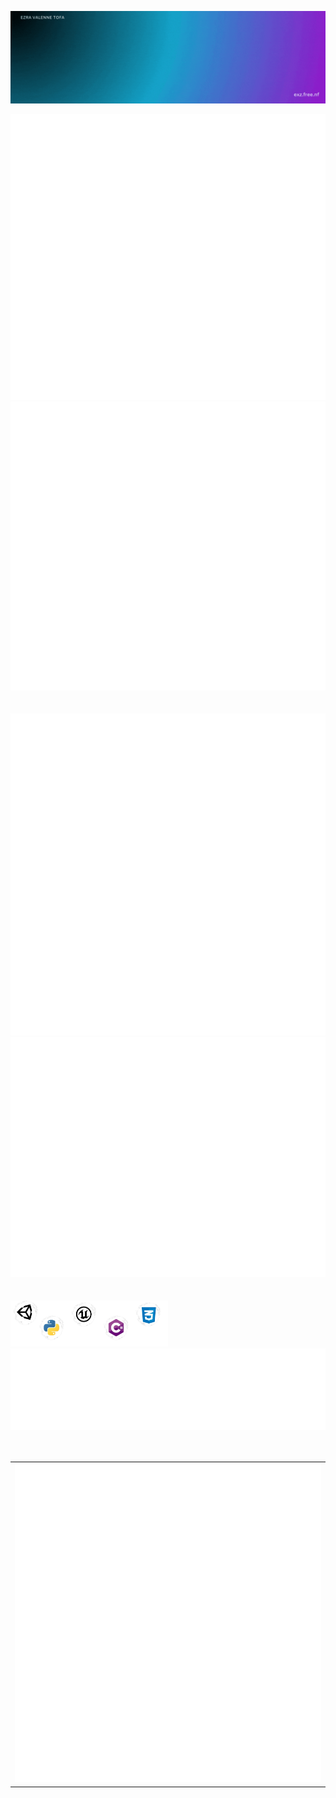 ![Welcome GIF](./gif/Welcome.gif)

<div display="flex"><img src="./metrics/metrics-core.svg" width="auto"><img src="./metrics/metrics-achievements.svg" width="auto"></div>
<br>
<br>
<div display="flex"><img src="./metrics/metrics-isometric.svg" style="max-width:100%; min-width:50%;"><img src="./metrics/metrics-community.svg" style="max-width:100%; min-width:50%;"></div>
<br>
<br>
<div display="flex"><img src="./gif/Skill.png" width="50%"><img src="./metrics/metrics-languages.svg"></div>
<br>
<br>
<div>
<table>
  <tr>
    <td>
      <img src="./metrics/metrics-pagespeed.svg" width="100%">
    </td>
  </tr>
</table>
</div>
